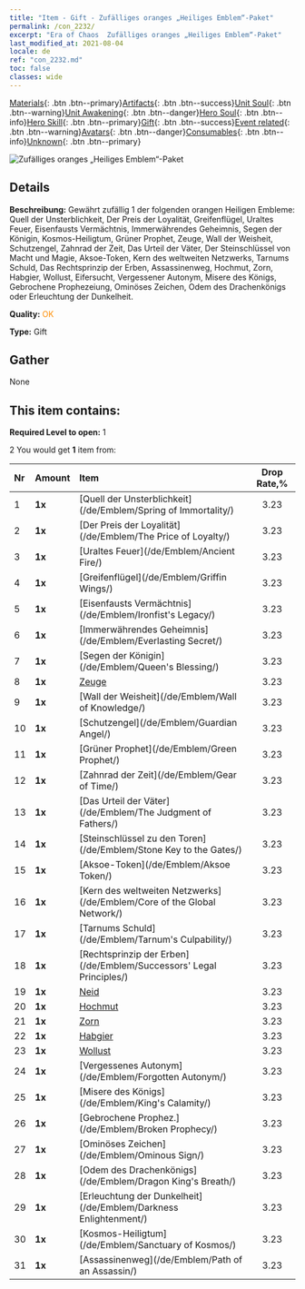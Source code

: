 ```yaml
---
title: "Item - Gift - Zufälliges oranges „Heiliges Emblem“-Paket"
permalink: /con_2232/
excerpt: "Era of Chaos  Zufälliges oranges „Heiliges Emblem“-Paket"
last_modified_at: 2021-08-04
locale: de
ref: "con_2232.md"
toc: false
classes: wide
---
```

 [Materials](/ItemsDE/){: .btn .btn--primary}[Artifacts](/ItemsDE/Artifacts/){: .btn .btn--success}[Unit Soul](/ItemsDE/UnitSoul/){: .btn .btn--warning}[Unit Awakening](/ItemsDE/UnitAwakening/){: .btn .btn--danger}[Hero Soul](/ItemsDE/HeroSoul/){: .btn .btn--info}[Hero Skill](/ItemsDE/HeroSkill/){: .btn .btn--primary}[Gift](/ItemsDE/Gift/){: .btn .btn--success}[Event related](/ItemsDE/Events/){: .btn .btn--warning}[Avatars](/ItemsDE/Avatars/){: .btn .btn--danger}[Consumables](/ItemsDE/Consumables/){: .btn .btn--info}[Unknown](/ItemsDE/Unknown/){: .btn .btn--primary}

 ![Zufälliges oranges „Heiliges Emblem“-Paket](/images/t/i_907416.png)

## Details
 **Beschreibung:** Gewährt zufällig 1 der folgenden orangen Heiligen Embleme: Quell der Unsterblichkeit, Der Preis der Loyalität, Greifenflügel, Uraltes Feuer, Eisenfausts Vermächtnis, Immerwährendes Geheimnis, Segen der Königin, Kosmos-Heiligtum, Grüner Prophet, Zeuge, Wall der Weisheit, Schutzengel, Zahnrad der Zeit, Das Urteil der Väter, Der Steinschlüssel von Macht und Magie, Aksoe-Token, Kern des weltweiten Netzwerks, Tarnums Schuld, Das Rechtsprinzip der Erben, Assassinenweg, Hochmut, Zorn, Habgier, Wollust, Eifersucht, Vergessener Autonym, Misere des Königs, Gebrochene Prophezeiung, Ominöses Zeichen, Odem des Drachenkönigs oder Erleuchtung der Dunkelheit.

 **Quality:** <span style="color: #FF8C00">OK</span>

 **Type:** Gift

## Gather

  None

## This item contains:

 **Required Level to open:** 1

 2 You would get **1** item  from:

  | Nr | Amount |     Item    | Drop Rate,% |
  |:---|:-------|:------------|:---------:|
  | 1 |  **1x** | [Quell der Unsterblichkeit](/de/Emblem/Spring of Immortality/) | 3.23 | 
  | 2 |  **1x** | [Der Preis der Loyalität](/de/Emblem/The Price of Loyalty/) | 3.23 | 
  | 3 |  **1x** | [Uraltes Feuer](/de/Emblem/Ancient Fire/) | 3.23 | 
  | 4 |  **1x** | [Greifenflügel](/de/Emblem/Griffin Wings/) | 3.23 | 
  | 5 |  **1x** | [Eisenfausts Vermächtnis](/de/Emblem/Ironfist's Legacy/) | 3.23 | 
  | 6 |  **1x** | [Immerwährendes Geheimnis](/de/Emblem/Everlasting Secret/) | 3.23 | 
  | 7 |  **1x** | [Segen der Königin](/de/Emblem/Queen's Blessing/) | 3.23 | 
  | 8 |  **1x** | [Zeuge](/de/Emblem/Witness/) | 3.23 | 
  | 9 |  **1x** | [Wall der Weisheit](/de/Emblem/Wall of Knowledge/) | 3.23 | 
  | 10 |  **1x** | [Schutzengel](/de/Emblem/Guardian Angel/) | 3.23 | 
  | 11 |  **1x** | [Grüner Prophet](/de/Emblem/Green Prophet/) | 3.23 | 
  | 12 |  **1x** | [Zahnrad der Zeit](/de/Emblem/Gear of Time/) | 3.23 | 
  | 13 |  **1x** | [Das Urteil der Väter](/de/Emblem/The Judgment of Fathers/) | 3.23 | 
  | 14 |  **1x** | [Steinschlüssel zu den Toren](/de/Emblem/Stone Key to the Gates/) | 3.23 | 
  | 15 |  **1x** | [Aksoe-Token](/de/Emblem/Aksoe Token/) | 3.23 | 
  | 16 |  **1x** | [Kern des weltweiten Netzwerks](/de/Emblem/Core of the Global Network/) | 3.23 | 
  | 17 |  **1x** | [Tarnums Schuld](/de/Emblem/Tarnum's Culpability/) | 3.23 | 
  | 18 |  **1x** | [Rechtsprinzip der Erben](/de/Emblem/Successors' Legal Principles/) | 3.23 | 
  | 19 |  **1x** | [Neid](/de/Emblem/Jealousy/) | 3.23 | 
  | 20 |  **1x** | [Hochmut](/de/Emblem/Arrogance/) | 3.23 | 
  | 21 |  **1x** | [Zorn](/de/Emblem/Anger/) | 3.23 | 
  | 22 |  **1x** | [Habgier](/de/Emblem/Greed/) | 3.23 | 
  | 23 |  **1x** | [Wollust](/de/Emblem/Lust/) | 3.23 | 
  | 24 |  **1x** | [Vergessenes Autonym](/de/Emblem/Forgotten Autonym/) | 3.23 | 
  | 25 |  **1x** | [Misere des Königs](/de/Emblem/King's Calamity/) | 3.23 | 
  | 26 |  **1x** | [Gebrochene Prophez.](/de/Emblem/Broken Prophecy/) | 3.23 | 
  | 27 |  **1x** | [Ominöses Zeichen](/de/Emblem/Ominous Sign/) | 3.23 | 
  | 28 |  **1x** | [Odem des Drachenkönigs](/de/Emblem/Dragon King's Breath/) | 3.23 | 
  | 29 |  **1x** | [Erleuchtung der Dunkelheit](/de/Emblem/Darkness Enlightenment/) | 3.23 | 
  | 30 |  **1x** | [Kosmos-Heiligtum](/de/Emblem/Sanctuary of Kosmos/) | 3.23 | 
  | 31 |  **1x** | [Assassinenweg](/de/Emblem/Path of an Assassin/) | 3.23 | 
